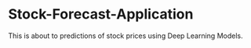 # Stock-Forecast-Application
This is about to predictions of stock prices using Deep Learning Models.
